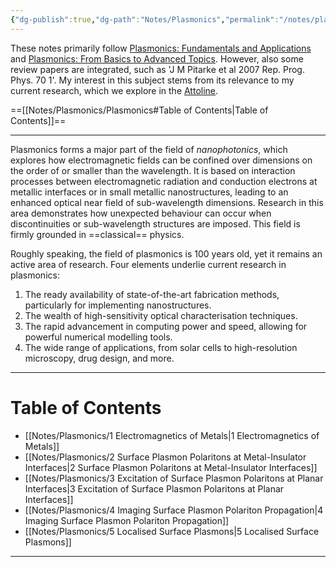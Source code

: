 ```yaml
---
{"dg-publish":true,"dg-path":"Notes/Plasmonics","permalink":"/notes/plasmonics/","dgShowBacklinks":"false","dgShowLocalGraph":true,"dgShowInlineTitle":true,"dgShowToc":"false","updated":"2025-02-13T14:00:14.000+01:00"}
---
```


These notes primarily follow [Plasmonics: Fundamentals and Applications](https://link.springer.com/book/10.1007/0-387-37825-1) and [Plasmonics: From Basics to Advanced Topics](https://link.springer.com/book/10.1007/978-3-642-28079-5). However, also some review papers are integrated, such as 'J M Pitarke et al 2007 Rep. Prog. Phys. 70 1'. My interest in this subject stems from its relevance to my current research, which we explore in the [Attoline](https://ulp.ethz.ch/research/attoline.html).

==[[Notes/Plasmonics/Plasmonics#Table of Contents\|Table of Contents]]==

---

Plasmonics forms a major part of the field of _nanophotonics_, which explores how electromagnetic fields can be confined over dimensions on the order of or smaller than the wavelength. It is based on interaction processes between electromagnetic radiation and conduction electrons at metallic interfaces or in small metallic nanostructures, leading to an enhanced optical near field of sub-wavelength dimensions. Research in this area demonstrates how unexpected behaviour can occur when discontinuities or sub-wavelength structures are imposed. This field is firmly grounded in ==classical== physics.

Roughly speaking, the field of plasmonics is 100 years old, yet it remains an active area of research. Four elements underlie current research in plasmonics:
1. The ready availability of state-of-the-art fabrication methods, particularly for implementing nanostructures.
2. The wealth of high-sensitivity optical characterisation techniques.
3. The rapid advancement in computing power and speed, allowing for powerful numerical modelling tools.
4. The wide range of applications, from solar cells to high-resolution microscopy, drug design, and more.

---
# Table of Contents
- [[Notes/Plasmonics/1 Electromagnetics of Metals\|1 Electromagnetics of Metals]]
- [[Notes/Plasmonics/2 Surface Plasmon Polaritons at Metal-Insulator Interfaces\|2 Surface Plasmon Polaritons at Metal-Insulator Interfaces]]
- [[Notes/Plasmonics/3 Excitation of Surface Plasmon Polaritons at Planar Interfaces\|3 Excitation of Surface Plasmon Polaritons at Planar Interfaces]]
- [[Notes/Plasmonics/4 Imaging Surface Plasmon Polariton Propagation\|4 Imaging Surface Plasmon Polariton Propagation]]
- [[Notes/Plasmonics/5 Localised Surface Plasmons\|5 Localised Surface Plasmons]]

---

